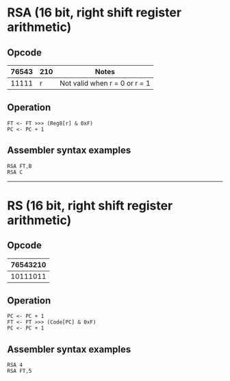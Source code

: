 # RSA (16 bit, right shift register arithmetic)

## Opcode
| 76543 | 210 | Notes |
|-------|-----|-------|
| 11111 | r   | Not valid when r = 0 or r = 1 |

## Operation
```
FT <- FT >>> (Reg8[r] & 0xF)
PC <- PC + 1
```

## Assembler syntax examples
```
RSA FT,B
RSA C
```

---
# RS (16 bit, right shift register arithmetic)

## Opcode
| 76543210 |
|----------|
| 10111011 |

## Operation
```
PC <- PC + 1
FT <- FT >>> (Code[PC] & 0xF)
PC <- PC + 1
```

## Assembler syntax examples
```
RSA 4
RSA FT,5
```


